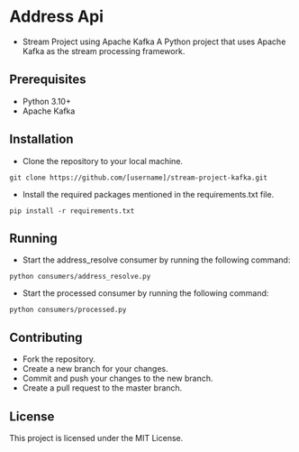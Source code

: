 # Address Api

- Stream Project using Apache Kafka  A Python project that uses Apache Kafka as the stream processing framework.

## Prerequisites
- Python 3.10+
- Apache Kafka

## Installation
- Clone the repository to your local machine.
```
git clone https://github.com/[username]/stream-project-kafka.git
```

- Install the required packages mentioned in the requirements.txt file.
```
pip install -r requirements.txt
```

## Running

- Start the address_resolve consumer by running the following command:

```
python consumers/address_resolve.py
```

- Start the processed consumer by running the following command:

```
python consumers/processed.py
```

## Contributing
- Fork the repository.
- Create a new branch for your changes.
- Commit and push your changes to the new branch.
- Create a pull request to the master branch.

## License
This project is licensed under the MIT License.